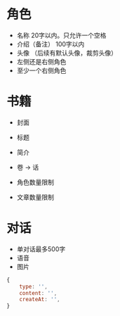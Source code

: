 # 角色
- 名称 20字以内。只允许一个空格
- 介绍（备注） 100字以内
- 头像 （后续有默认头像，裁剪头像）
- 左侧还是右侧角色
- 至少一个右侧角色

# 书籍
- 封面
- 标题
- 简介

- 卷 -> 话
- 角色数量限制
- 文章数量限制

# 对话
- 单对话最多500字
- 语音
- 图片

```javascript
{
    type: '',
    content: '',
    createAt: '',
}
```
